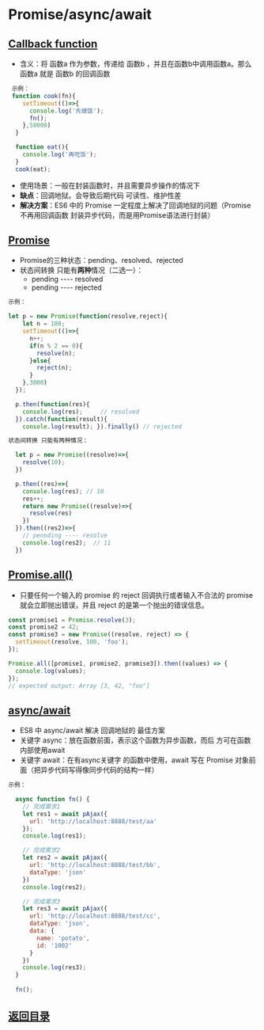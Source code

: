 # Promise/async/await

## [Callback function](https://developer.mozilla.org/en-US/docs/Glossary/Callback\_function)

* 含义：将 函数a 作为参数，传递给 函数b ，并且在函数b中调用函数a。那么 函数a 就是 函数b 的回调函数

```javascript
 示例：
 function cook(fn){
    setTimeout(()=>{
      console.log('先做饭');
      fn();
    },50000)
  }

  function eat(){
    console.log('再吃饭');
  }
  cook(eat);
```

* 使用场景：一般在封装函数时，并且需要异步操作的情况下
* **缺点**：回调地狱。会导致后期代码 可读性、维护性差
* **解决方案**：ES6 中的 Promise 一定程度上解决了回调地狱的问题（Promise不再用回调函数 封装异步代码，而是用Promise语法进行封装）

## [Promise](https://developer.mozilla.org/zh-CN/docs/Web/JavaScript/Reference/Global\_Objects/Promise)

* Promise的三种状态：pending、resolved、rejected
* 状态间转换 只能有**两种**情况（二选一）：
  * pending ---- resolved
  * pending ---- rejected

```javascript
示例：

let p = new Promise(function(resolve,reject){
    let n = 100;
    setTimeout(()=>{
      n++;
      if(n % 2 == 0){ 
        resolve(n); 
      }else{
        reject(n);
      }
    },3000)
  });

  p.then(function(res){
    console.log(res);     // resolved
  }).catch(function(result){
    console.log(result); }).finally() // rejected

状态间转换 只能有两种情况：

  let p = new Promise((resolve)=>{
    resolve(10);
  })

  p.then((res)=>{ 
    console.log(res); // 10
    res++;
    return new Promise((resolve)=>{
      resolve(res)
    })
  }).then((res2)=>{ 
    // pennding ---- resolve
    console.log(res2);  // 11
  })
```

## [Promise.all()](https://developer.mozilla.org/zh-CN/docs/Web/JavaScript/Reference/Global\_Objects/Promise/all)

* 只要任何一个输入的 promise 的 reject 回调执行或者输入不合法的 promise 就会立即抛出错误，并且 reject 的是第一个抛出的错误信息。

```javascript
const promise1 = Promise.resolve(3);
const promise2 = 42;
const promise3 = new Promise((resolve, reject) => {
  setTimeout(resolve, 100, 'foo');
});

Promise.all([promise1, promise2, promise3]).then((values) => {
  console.log(values);
});
// expected output: Array [3, 42, "foo"]

```

## [async/await](https://developer.mozilla.org/zh-CN/docs/Web/JavaScript/Reference/Statements/async\_function)

* ES8 中 async/await 解决 回调地狱的 最佳方案
* 关键字 async：放在函数前面，表示这个函数为异步函数，而后 方可在函数内部使用await
* 关键字 await：在有async关键字 的函数中使用，await 写在 Promise 对象前面（把异步代码写得像同步代码的结构一样）

```javascript
示例：

  async function fn() {
    // 完成需求1
    let res1 = await pAjax({
      url: 'http://localhost:8888/test/aa'
    });
    console.log(res1);

    // 完成需求2
    let res2 = await pAjax({
      url: 'http://localhost:8888/test/bb',
      dataType: 'json'
    })
    console.log(res2);

    // 完成需求3
    let res3 = await pAjax({
      url: 'http://localhost:8888/test/cc',
      dataType: 'json',
      data: {
        name: 'potato',
        id: '1002'
      }
    })
    console.log(res3);
  }
  
  fn(); 
```

## [返回目录](./)
